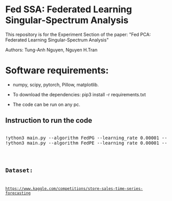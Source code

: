 # Fed SSA: Federated Learning Singular-Spectrum Analysis
This repository is for the Experiment Section of the paper: "Fed PCA: Federated Learning Singular-Spectrum Analysis"

Authors: Tung-Anh Nguyen, Nguyen H.Tran
# Software requirements:
- numpy, scipy, pytorch, Pillow, matplotlib.

- To download the dependencies: pip3 install -r requirements.txt

- The code can be run on any pc.
## Instruction to run the code
<pre></code>
!ython3 main.py --algorithm FedPG --learning_rate 0.00001 --num_global_iters 100 --dim 20 --subusers 1 --local_epochs 30
!ython3 main.py --algorithm FedPE --learning_rate 0.00001 --num_global_iters 100 --dim 20 --subusers 1 --local_epochs 30
<code></pre>


## Dataset:
https://www.kaggle.com/competitions/store-sales-time-series-forecasting
